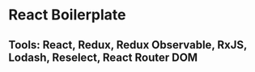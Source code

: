 # React Boilerplate

## Tools: React, Redux, Redux Observable, RxJS, Lodash, Reselect, React Router DOM
